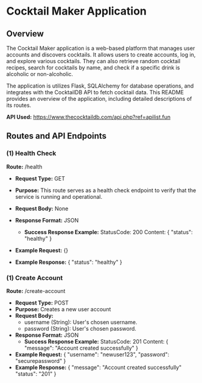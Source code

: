 # Cocktail Maker Application

## Overview
The Cocktail Maker application is a web-based platform that manages user accounts and discovers cocktails. It allows users to create accounts, log in, and explore various cocktails. They can also retrieve random cocktail recipes, search for cocktails by name, and check if a specific drink is alcoholic or non-alcoholic.

The application is utilizes Flask, SQLAlchemy for database operations, and integrates with the CocktailDB API to fetch cocktail data. This README provides an overview of the application, including detailed descriptions of its routes.

**API Used:** https://www.thecocktaildb.com/api.php?ref=apilist.fun

## Routes and API Endpoints

### (1) Health Check
**Route:** /health
  - **Request Type:** GET
  - **Purpose:** This route serves as a health check endpoint to verify that the service is running and operational.
  - **Request Body:** None
  - **Response Format:** JSON
    - **Success Response Example:**
      StatusCode: 200
      Content: 
      {
        "status": "healthy"
      }
      
  - **Example Request:**
    {}
  - **Example Response:**
    {
      "status": "healthy"
    }

### (1) Create Account
**Route:** /create-account
  - **Request Type:** POST
  - **Purpose:** Creates a new user account
  - **Request Body:** 
    - username (String): User's chosen username.
    - password (String): User's chosen password.
  - **Response Format:** JSON
    - **Success Response Example:**
      StatusCode: 201
      Content: 
      {
        "message": "Account created successfully"
      }
  - **Example Request:**
      {
        "username": "newuser123",
        "password": "securepassword"
      }
  - **Example Response:**
    {
      "message": "Account created successfully"
      "status": "201"
    }

